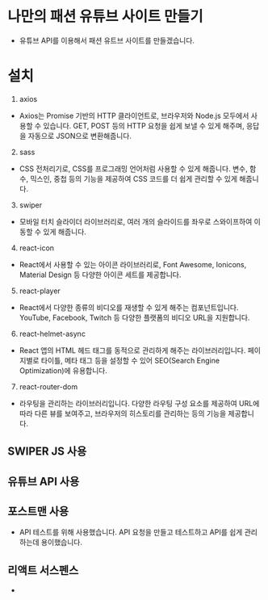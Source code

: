 # 나만의 패션 유튜브 사이트 만들기

-   유튜브 API를 이용해서 패션 유트브 사이트를 만들겠습니다.

# 설치

1.  axios

-   Axios는 Promise 기반의 HTTP 클라이언트로, 브라우저와 Node.js 모두에서 사용할 수 있습니다. GET, POST 등의 HTTP 요청을 쉽게 보낼 수 있게 해주며, 응답을 자동으로 JSON으로 변환해줍니다.

2.  sass

-   CSS 전처리기로, CSS를 프로그래밍 언어처럼 사용할 수 있게 해줍니다. 변수, 함수, 믹스인, 중첩 등의 기능을 제공하여 CSS 코드를 더 쉽게 관리할 수 있게 해줍니다.

3.  swiper

-   모바일 터치 슬라이더 라이브러리로, 여러 개의 슬라이드를 좌우로 스와이프하여 이동할 수 있게 해줍니다.

4.  react-icon

-   React에서 사용할 수 있는 아이콘 라이브러리로, Font Awesome, Ionicons, Material Design 등 다양한 아이콘 세트를 제공합니다.

5.  react-player

-   React에서 다양한 종류의 비디오를 재생할 수 있게 해주는 컴포넌트입니다. YouTube, Facebook, Twitch 등 다양한 플랫폼의 비디오 URL을 지원합니다.

6.  react-helmet-async

-   React 앱의 HTML 헤드 태그를 동적으로 관리하게 해주는 라이브러리입니다. 페이지별로 타이틀, 메타 태그 등을 설정할 수 있어 SEO(Search Engine Optimization)에 유용합니다.

7.  react-router-dom

-   라우팅을 관리하는 라이브러리입니다. 다양한 라우팅 구성 요소를 제공하여 URL에 따라 다른 뷰를 보여주고, 브라우저의 히스토리를 관리하는 등의 기능을 제공합니다.

## SWIPER JS 사용

## 유튜브 API 사용

## 포스트맨 사용

-   API 테스트를 위해 사용했습니다. API 요청을 만들고 테스트하고 API를 쉽게 관리하는데 용이했습니다.

## 리액트 서스펜스

-
